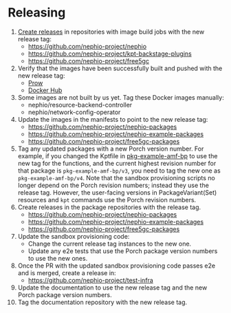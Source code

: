 # Releasing

1. [Create releases](https://github.com/nephio-project/test-infra/wiki#releases)
   in repositories with image build jobs with the new release tag:
   - https://github.com/nephio-project/nephio
   - https://github.com/nephio-project/kpt-backstage-plugins
   - https://github.com/nephio-project/free5gc
1. Verify that the images have been successfully built and pushed with the new
   release tag:
   - [Prow](https://prow.nephio.io)
   - [Docker Hub](https://hub.docker.com/u/nephio)
1. Some images are not built by us yet. Tag these Docker images manually:
   - nephio/resource-backend-controller
   - nephio/network-config-operator
1. Update the images in the manifests to point to the new release tag:
   - https://github.com/nephio-project/nephio-packages
   - https://github.com/nephio-project/nephio-example-packages
   - https://github.com/nephio-project/free5gc-packages
1. Tag any updated packages with a new Porch version number. For example, if you
   changed the Kptfile in [pkg-example-amf-bp](https://github.com/nephio-project/free5gc-packages/tree/main/pkg-example-amf-bp)
   to use the new tag for the functions, and the current highest revision number
   for that package is `pkg-example-amf-bp/v3`, you need to tag the new one as
   `pkg-example-amf-bp/v4`. Note that the sandbox provisioning scripts no longer
   depend on the Porch revision numbers; instead they use the release tag.
   However, the user-facing versions in PackageVariant(Set) resources and `kpt`
   commands use the Porch revision numbers.
1. Create releases in the package repositories with the release tag.
   - https://github.com/nephio-project/nephio-packages
   - https://github.com/nephio-project/nephio-example-packages
   - https://github.com/nephio-project/free5gc-packages
1. Update the sandbox provisioning code:
   - Change the current release tag instances to the new one.
   - Update any e2e tests that use the Porch package version numbers to use the
     new ones.
1. Once the PR with the updated sandbox provisioning code passes e2e and is
   merged, create a release in:
   - https://github.com/nephio-project/test-infra
1. Update the documentation to use the new release tag and the new Porch package
   version numbers.
1. Tag the documentation repository with the new release tag.
